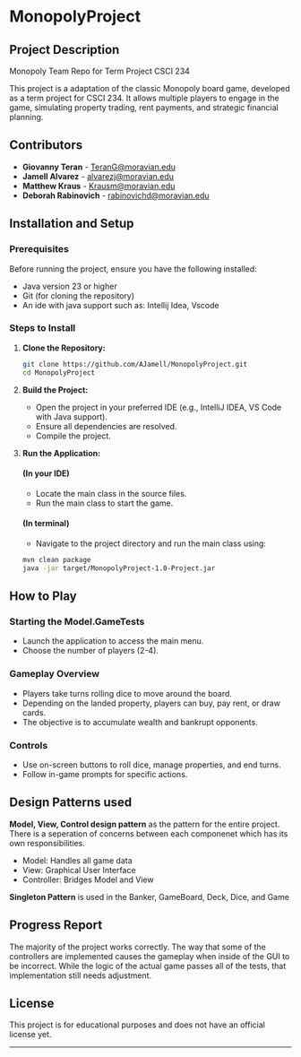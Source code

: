 # MonopolyProject

## Project Description

Monopoly Team Repo for Term Project CSCI 234

This project is a adaptation of the classic Monopoly board game, developed as a term project for CSCI 234. It allows
multiple players to engage in the game, simulating property trading, rent payments, and strategic financial planning.

## Contributors

- **Giovanny Teran** - TeranG@moravian.edu
- **Jamell Alvarez** - alvarezj@moravian.edu
- **Matthew Kraus** - Krausm@moravian.edu
- **Deborah Rabinovich** - rabinovichd@moravian.edu

## Installation and Setup

### Prerequisites

Before running the project, ensure you have the following installed:

- Java version 23 or higher
- Git (for cloning the repository)
- An ide with java support such as: Intellij Idea, Vscode

### Steps to Install

1. **Clone the Repository:**
   ```bash
   git clone https://github.com/AJamell/MonopolyProject.git
   cd MonopolyProject
   ```
2. **Build the Project:** 
    - Open the project in your preferred IDE (e.g., IntelliJ IDEA, VS Code with Java support).
    - Ensure all dependencies are resolved.
    - Compile the project.

3. **Run the Application:**

     #### (In your IDE)<br>
    - Locate the main class in the source files.
    - Run the main class to start the game.
     #### (In terminal)<br>
    - Navigate to the project directory and run the main class using:
    ```bash
    mvn clean package
    java -jar target/MonopolyProject-1.0-Project.jar 

    ```
## How to Play

### Starting the Model.GameTests

- Launch the application to access the main menu.
- Choose the number of players (2-4).

### Gameplay Overview

- Players take turns rolling dice to move around the board.
- Depending on the landed property, players can buy, pay rent, or draw cards.
- The objective is to accumulate wealth and bankrupt opponents.

### Controls

- Use on-screen buttons to roll dice, manage properties, and end turns.
- Follow in-game prompts for specific actions.

## Design Patterns used
**Model, View, Control design pattern** as the pattern for the entire project. There is a seperation of concerns between each componenet which has its own responsibilities. 
- Model: Handles all game data 
- View: Graphical User Interface
- Controller: Bridges Model and View

**Singleton Pattern** is used in the Banker, GameBoard, Deck, Dice, and Game

## Progress Report
The majority of the project works correctly. The way that some of the controllers are implemented causes the gameplay when inside of the GUI to be incorrect. While the logic of the actual game passes all of the tests, that implementation still needs adjustment.

## License

This project is for educational purposes and does not have an official license yet.

---


